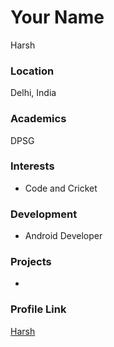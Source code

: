 # Your Name
Harsh
### Location

Delhi, India

### Academics

DPSG

### Interests

- Code and Cricket

### Development

- Android Developer

### Projects

- 

### Profile Link

[Harsh]()
